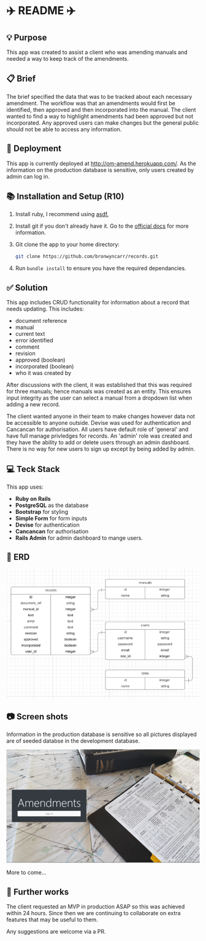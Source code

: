 # :airplane: README :airplane:

## :bulb: Purpose

This app was created to assist a client who was amending manuals and needed a way to keep track of the amendments.

## :clipboard: Brief 

The brief specified the data that was to be tracked about each necessary amendment. The workflow was that an amendments would first be identified, then approved and then incorporated into the manual. The client wanted to find a way to highlight amendments had been approved but not incorporated. Any approved users can make changes but the general public should not be able to access any information.

## :ship: Deployment

This app is currently deployed at <http://om-amend.herokuapp.com/>. As the information on the production database is sensitive, only users created by admin can log in. 

## :books: Installation and Setup (R10)

1. Install ruby, I recommend using [asdf.](https://asdf-vm.com/)

1. Install git if you don't already have it. Go to the [official docs](https://git-scm.com/downloads) for more information.

1. Git clone the app to your home directory:

    ```bash
    git clone https://github.com/bronwyncarr/records.git
    ```

1. Run <code>bundle install</code> to ensure you have the required dependancies.

## :white_check_mark: Solution

This app includes CRUD functionality for information about a record that needs updating. This includes:
- document reference
- manual
- current text
- error identified
- comment
- revision
- approved (boolean)
- incorporated (boolean)
- who it was created by

After discussions with the client, it was established that this was required for three manuals; hence manuals was created as an entity. This ensures input integrity as the user can select a manual from a dropdown list when adding a new record.

The client wanted anyone in their team to make changes however data not be accessible to anyone outside. Devise was used for authentication and Cancancan for authorisation. All users have default role of 'general' and have full manage privledges for records. An 'admin' role was created and they have the ability to add or delete users through an admin dashboard. There is no way for new users to sign up except by being added by admin. 

## :computer: Teck Stack

This app uses:
- **Ruby on Rails**
- **PostgreSQL** as the database
- **Bootstrap** for styling
- **Simple Form** for form inputs
- **Devise** for authentication
- **Cancancan** for authorisation
- **Rails Admin** for admin dashboard to mange users. 

## :file_folder: ERD

![ERD](./docs/erd.png)

## :camera: Screen shots

Information in the production database is sensitive so all pictures displayed are of seeded databse in the development database.

![ERD](./docs/home.png)

More to come...

## :construction: Further works

The client requested an MVP in production ASAP so this was achieved within 24 hours. Since then we are continuing to collaborate on extra features that may be useful to them.

Any suggestions are welcome via a PR.
